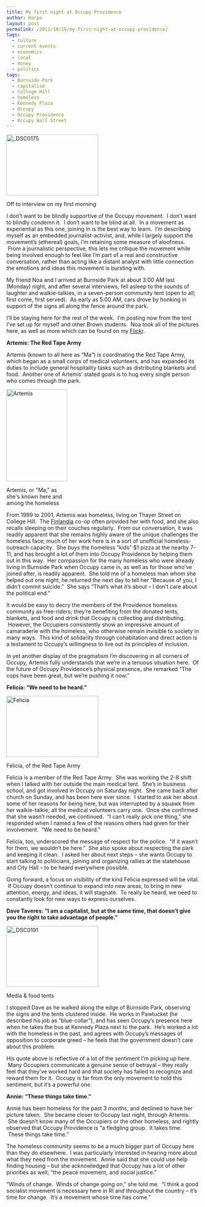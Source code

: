 ```yaml
---
title: My first night at Occupy Providence
author: Harpo
layout: post
permalink: /2011/10/19/my-first-night-at-occupy-providence/
tags:
  - culture
  - current events
  - economics
  - local
  - money
  - politics
tags:
  - Burnside Park
  - capitalism
  - College Hill
  - homeless
  - Kennedy Plaza
  - Occupy
  - Occupy Providence
  - Occupy Wall Street
---
```

<div style="width: 250px" class="wp-caption alignright">
  <a title="_DSC0175 by Harpo Jaeger, on Flickr" href="http://www.flickr.com/photos/renaissanceboy/6258424363/"><img src="http://farm7.static.flickr.com/6055/6258424363_2023a95dfa_m.jpg" alt="_DSC0175" width="240" height="159" /></a><p class="wp-caption-text">
    Off to interview on my first morning
  </p>
</div>

I don&#8217;t want to be blindly supportive of the Occupy movement.  I don&#8217;t want to blindly condemn it.  I don&#8217;t want to be blind at all.  In a movement as experiential as this one, joining in is the best way to learn.  I&#8217;m describing myself as an embedded journalist-activist, and, while I largely support the movement&#8217;s (ethereal) goals, I&#8217;m retaining some measure of aloofness.  From a journalistic perspective, this lets me critique the movement while being involved enough to feel like I&#8217;m part of a real and constructive conversation, rather than acting like a distant analyst with little connection the emotions and ideas this movement is bursting with.

My friend Noa and I arrived at Burnside Park at about 3:00 AM last (Monday) night, and after several interviews, fell asleep to the sounds of laughter and walkie-talkies, in a seven-person community tent (open to all; first come, first served).  As early as 5:00 AM, cars drove by honking in support of the signs all along the fence around the park.

I&#8217;ll be staying here for the rest of the week.  I&#8217;m posting now from the tent I&#8217;ve set up for myself and other Brown students.  Noa took all of the pictures here, as well as more which can be found on my <a href="http://www.flickr.com/photos/renaissanceboy/" target="_blank">Flickr</a>.

**Artemis: The Red Tape Army**

Artemis (known to all here as &#8220;Ma&#8221;) is coordinating the Red Tape Army, which began as a small corps of medical volunteers, and has expanded its duties to include general hospitality tasks such as distributing blankets and food.  Another one of Artemis&#8217; stated goals is to hug every single person who comes through the park.

<div style="width: 169px" class="wp-caption alignleft">
  <a title="Artemis by Harpo Jaeger, on Flickr" href="http://www.flickr.com/photos/renaissanceboy/6258443881/"><img src="http://farm7.static.flickr.com/6220/6258443881_04f7ac4a52_m.jpg" alt="Artemis" width="159" height="240" /></a><p class="wp-caption-text">
    Artemis, or "Ma," as she's known here and among the homeless
  </p>
</div>

From 1999 to 2001, Artemis was homeless, living on Thayer Street on College Hill.  The <a href="http://en.wikipedia.org/wiki/Brown_Association_for_Cooperative_Housing" target="_blank">Finlandia</a> co-op often provided her with food, and she also recalls sleeping on their couches regularly.  From our conversation, it was readily apparent that she remains highly aware of the unique challenges the homeless face; much of her work here is in a sort of unofficial homeless-outreach capacity.  She buys the homeless &#8220;kids&#8221; $1 pizza at the nearby 7-11, and has brought a lot of them into Occupy Providence by helping them out in this way.  Her compassion for the many homeless who were already living in Burnside Park when Occupy came in, as well as for those who&#8217;ve joined after, is readily apparent.  She told me of a homeless man whom she helped out one night; he returned the next day to tell her &#8220;Because of you, I didn&#8217;t commit suicide.&#8221;  She says &#8220;That&#8217;s what it&#8217;s about – I don&#8217;t care about the political end.&#8221;

It would be easy to decry the members of the Providence homeless community as free-riders; they&#8217;re benefiting from the donated tents, blankets, and food and drink that Occupy is collecting and distributing.  However, the Occupiers consistently show an impressive amount of camaraderie with the homeless, who otherwise remain invisible to society in many ways.  This kind of solidarity through cohabitation and direct action is a testament to Occupy&#8217;s willingness to live out its principles of inclusion.

In yet another display of the pragmatism I&#8217;m discovering in all corners of Occupy, Artemis fully understands that we&#8217;re in a tenuous situation here.  Of the future of Occupy Providence&#8217;s physical presence, she remarked &#8220;The cops have been great, but we&#8217;re pushing it now.&#8221;

**Felicia: &#8220;We need to be heard.&#8221;**

<div style="width: 250px" class="wp-caption alignright">
  <a title="Felicia by Harpo Jaeger, on Flickr" href="http://www.flickr.com/photos/renaissanceboy/6258388975/"><img src="http://farm7.static.flickr.com/6167/6258388975_82c142c334_m.jpg" alt="Felicia" width="240" height="159" /></a><p class="wp-caption-text">
    Felicia, of the Red Tape Army
  </p>
</div>

Felicia is a member of the Red Tape Army.  She was working the 2-8 shift when I talked with her outside the main medical tent.  She&#8217;s in business school, and got involved in Occupy on Saturday night.  She came back after church on Sunday, and has been here ever since.  I started to ask her about some of her reasons for being here, but was interrupted by a squawk from her walkie-talkie; all the medical volunteers carry one.  Once she confirmed that she wasn&#8217;t needed, we continued.  &#8220;I can&#8217;t really pick one thing,&#8221; she responded when I named a few of the reasons others had given for their involvement.  &#8220;We need to be heard.&#8221;

Felicia, too, underscored the message of respect for the police.  &#8220;If it wasn&#8217;t for them, we wouldn&#8217;t be here.&#8221;  She also spoke about respecting the park and keeping it clean.  I asked her about next steps – she wants Occupy to start talking to politicians, joining and organizing rallies at the statehouse and City Hall – to be heard everywhere possible.

Going forward, a focus on visibility of the kind Felicia expressed will be vital.  If Occupy doesn&#8217;t continue to expand into new areas, to bring in new attention, energy, and ideas, it will stagnate.  To really be heard, we need to constantly look for new ways to express ourselves.

**Dave Taveres: &#8220;I am a capitalist, but at the same time, that doesn&#8217;t give you the right to take advantage of people.&#8221;**

<div style="width: 250px" class="wp-caption alignleft">
  <a title="_DSC0191 by Harpo Jaeger, on Flickr" href="http://www.flickr.com/photos/renaissanceboy/6258431149/"><img src="http://farm7.static.flickr.com/6119/6258431149_0d40b1f475_m.jpg" alt="_DSC0191" width="240" height="159" /></a><p class="wp-caption-text">
    Media & food tents
  </p>
</div>

I stopped Dave as he walked along the edge of Burnside Park, observing the signs and the tents clustered inside.  He works in Pawtucket (he described his job as &#8220;blue-collar&#8221;), and has seen Occupy&#8217;s presence here when he takes the bus at Kennedy Plaza next to the park.  He&#8217;s worked a lot with the homeless in the past, and agrees with Occupy&#8217;s messages of opposition to corporate greed – he feels that the government doesn&#8217;t care about this problem.

His quote above is reflective of a lot of the sentiment I&#8217;m picking up here.  Many Occupiers communicate a genuine sense of betrayal – they really feel that they&#8217;ve worked hard and that society has failed to recognize and reward them for it.  Occupy is far from the only movement to hold this sentiment, but it&#8217;s a powerful one.

**Annie: &#8220;These things take time.&#8221;**

Annie has been homeless for the past 3 months, and declined to have her picture taken.  She became closer to Occupy last night, through Artemis.  She doesn&#8217;t know many of the Occupiers or the other homeless, and rightly observed that Occupy Providence is &#8220;a fledgling group.  It takes time.  These things take time.&#8221;

The homeless community seems to be a much bigger part of Occupy here than they do elsewhere.  I was particularly interested in hearing more about what they need from the movement.  Annie said that she could use help finding housing – but she acknowledged that Occupy has a lot of other priorities as well; &#8220;the peace movement, and social justice.&#8221;

&#8220;Winds of change.  Winds of change going on,&#8221; she told me.  &#8220;I think a good socialist movement is necessary here in RI and throughout the country – it&#8217;s time for change.  It&#8217;s a movement whose time has come.&#8221;